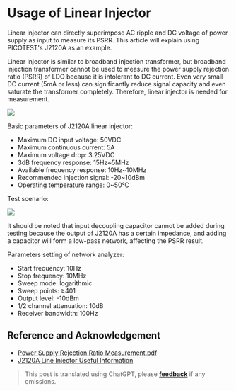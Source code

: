 # Usage of Linear Injector

Linear injector can directly superimpose AC ripple and DC voltage of power supply as input to measure its PSRR. This article will explain using PICOTEST's J2120A as an example.

Linear injector is similar to broadband injection transformer, but broadband injection transformer cannot be used to measure the power supply rejection ratio (PSRR) of LDO because it is intolerant to DC current. Even very small DC current (5mA or less) can significantly reduce signal capacity and even saturate the transformer completely. Therefore, linear injector is needed for measurement.

![](https://wiki-media-1253965369.cos.ap-guangzhou.myqcloud.com/img/20220517101140.png)

Basic parameters of J2120A linear injector:

- Maximum DC input voltage: 50VDC
- Maximum continuous current: 5A
- Maximum voltage drop: 3.25VDC
- 3dB frequency response: 15Hz~5MHz
- Available frequency response: 10Hz~10MHz
- Recommended injection signal: -20~10dBm
- Operating temperature range: 0~50℃

Test scenario:

![](https://wiki-media-1253965369.cos.ap-guangzhou.myqcloud.com/img/20220516174015.png)

It should be noted that input decoupling capacitor cannot be added during testing because the output of J2120A has a certain impedance, and adding a capacitor will form a low-pass network, affecting the PSRR result.

Parameters setting of network analyzer:

- Start frequency: 10Hz
- Stop frequency: 10MHz
- Sweep mode: logarithmic
- Sweep points: ≥401
- Output level: -10dBm
- 1/2 channel attenuation: 10dB
- Receiver bandwidth: 100Hz

## Reference and Acknowledgement

- [Power Supply Rejection Ratio Measurement.pdf](https://www.omicron-lab.com/fileadmin/assets/Bode_100/ApplicationNotes/PSRR/App_Note_PSRR_2_0.pdf)
- [J2120A Line Injector Useful Information](https://www.picotestonline.com/forum/welcome-to-the-forum/j2120a-line-injector-useful-information)

> This post is translated using ChatGPT, please [**feedback**](https://github.com/linyuxuanlin/Wiki_MkDocs/issues/new) if any omissions.